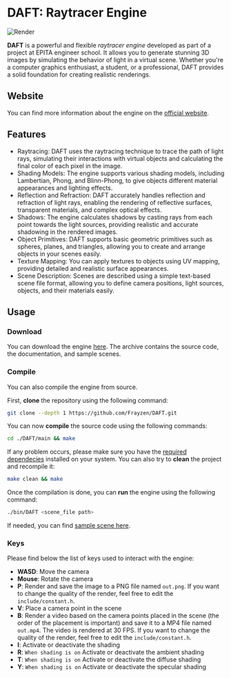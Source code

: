 # DAFT: Raytracer Engine
![Render](https://frayzen.github.io/DAFT/assets/img/test.png)

**DAFT** is a powerful and flexible *raytracer engine* developed as part of a project at EPITA engineer school. It allows you to generate stunning 3D images by simulating the behavior of light in a virtual scene. Whether you're a computer graphics enthusiast, a student, or a professional, DAFT provides a solid foundation for creating realistic renderings.

## Website
You can find more information about the engine on the [official website](https://frayzen.github.io/DAFT/).

## Features
* Raytracing: DAFT uses the raytracing technique to trace the path of light rays, simulating their interactions with virtual objects and calculating the final color of each pixel in the image.
* Shading Models: The engine supports various shading models, including Lambertian, Phong, and Blinn-Phong, to give objects different material appearances and lighting effects.
* Reflection and Refraction: DAFT accurately handles reflection and refraction of light rays, enabling the rendering of reflective surfaces, transparent materials, and complex optical effects.
* Shadows: The engine calculates shadows by casting rays from each point towards the light sources, providing realistic and accurate shadowing in the rendered images.
* Object Primitives: DAFT supports basic geometric primitives such as spheres, planes, and triangles, allowing you to create and arrange objects in your scenes easily.
* Texture Mapping: You can apply textures to objects using UV mapping, providing detailed and realistic surface appearances.
* Scene Description: Scenes are described using a simple text-based scene file format, allowing you to define camera positions, light sources, objects, and their materials easily.

## Usage
### Download
You can download the engine [here](https://frayzen.github.io/DAFT/#download). The archive contains the source code, the documentation, and sample scenes.

### Compile
You can also compile the engine from source.

First, **clone** the repository using the following command:
```bash
git clone --depth 1 https://github.com/Frayzen/DAFT.git
```
You can now **compile** the source code using the following commands:
```bash
cd ./DAFT/main && make
```
If any problem occurs, please make sure you have the [required dependecies](https://frayzen.github.io/DAFT/#dependecies) installed on your system. You can also try to **clean** the project and recompile it:
```bash
make clean && make
```
Once the compilation is done, you can **run** the engine using the following command:
```bash
./bin/DAFT <scene_file path>
```
If needed, you can find [sample scene here](https://frayzen.github.io/DAFT/#download).

### Keys
Please find below the list of keys used to interact with the engine:
* **WASD**: Move the camera
* **Mouse**: Rotate the camera
* **P**: Render and save the image to a PNG file named `out.png`. If you want to change the quality of the render, feel free to edit the `include/constant.h`.
* **V**: Place a camera point in the scene
* **B**: Render a video based on the camera points placed in the scene (the order of the placement is important) and save it to a MP4 file named `out.mp4`. The video is rendered at 30 FPS. If you want to change the quality of the render, feel free to edit the `include/constant.h`.
* **I**: Activate or deactivate the shading
* **R**: `When shading is on` Activate or deactivate the ambient shading
* **T**: `When shading is on` Activate or deactivate the diffuse shading
* **Y**: `When shading is on` Activate or deactivate the specular shading 